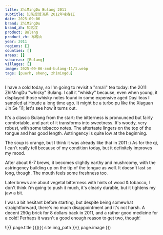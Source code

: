 ```yaml
---
title: ZhiMingDu Bulang 2011
subtitle: 知茗度普洱茶 2012年咏春II
date: 2025-09-06
brand: ZhiMingDu
brand_zh: 知茗度
product: Bulang
product_zh: 布朗山
year: 2011
regions: []
counties: []
areas: []
subareas: [Bulang]
villages: []
image: 2025-09-06-zmd-bulang-11/1.webp
tags: [puerh, sheng, zhimingdu]
---
```


I have a cold today, so I'm going to revisit a "small" tea today: the 2011 ZhiMingDu "whisky" Bulang. I call it "whisky" because, even when young, it displayed those whisky notes found in some expensive aged Dayi teas I sampled at Houde a long time ago. It might be a turbo pu like the Xiaguan Jin Se '11; let's see how it turns out.

It's a classic Bulang from the start: the bitterness is pronounced but fairly comfortable, and part of it transforms into sweetness. It's woody, very robust, with some tobacco notes. The aftertaste lingers on the top of the tongue and has good length. Astringency is quite low at the beginning.

The soup is orange, but I think it was already like that in 2011 :)
As for the qi, I can't really tell because of my condition today, but it definitely improves my mood.

After about 6-7 brews, it becomes slightly earthy and mushroomy, with the astringency building up on the tip of the tongue as well. It doesn't last so long, though. The mouth feels some freshness too.

Later brews are about vegetal bitterness with hints of wood & tobacco, I don't think i'm going to push it much, it's clearly durable, but it tightens my jaw a bit.

I was a bit hesitant before starting, but despite being somewhat straightforward, there's no much disappointment and it's not harsh.
A decent 250g brick for 8 dollars back in 2011, and a rather good medicine for a cold! Perhaps it wasn't a good enough reason to get two, though!

![{{ page.title }}]({{ site.img_path }}{{ page.image }})